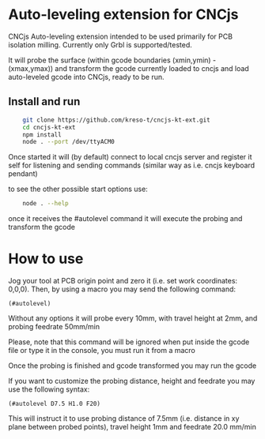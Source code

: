 # **Auto-leveling extension for CNCjs**

CNCjs Auto-leveling extension intended to be used primarily for PCB isolation milling. Currently only Grbl is supported/tested.

It will probe the surface (within gcode boundaries (xmin,ymin) - (xmax,ymax)) and transform the gcode currently loaded to cncjs and load auto-leveled gcode into CNCjs, ready to be run.

## Install and run

```bash
	git clone https://github.com/kreso-t/cncjs-kt-ext.git
	cd cncjs-kt-ext
	npm install
	node . --port /dev/ttyACM0
```

Once started it will (by default) connect to local cncjs server and register it self for listening and sending commands (similar way as i.e. cncjs keyboard pendant)

to see the other possible start options use:

```bash
	node . --help
```

once it receives the #autolevel command it will execute the probing and transform the gcode

# How to use
    
Jog your tool at PCB origin point and zero it (i.e. set work coordinates: 0,0,0).
Then, by using a macro you may send the following command:

```
(#autolevel)
```

Without any options it will probe every 10mm, with travel height at 2mm, and probing feedrate 50mm/min
    
Please, note that this command will be ignored when put inside the gcode file or type it in the console, you must run it from a macro 

Once the probing is finished and gcode transformed you may run the gcode

If you want to customize the probing distance, height and feedrate you may use the following syntax:

```
(#autolevel D7.5 H1.0 F20)
```

This will instruct it to use probing distance of 7.5mm (i.e. distance in xy plane between probed points), travel height 1mm and feedrate 20.0 mm/min


